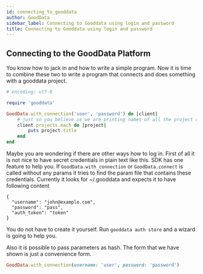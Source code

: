 ```yaml
---
id: connecting_to_gooddata
author: GoodData
sidebar_label: Connecting to Gooddata using login and password
title: Connecting to Gooddata using login and password
---
```


Connecting to the GoodData Platform
-------

You know how to jack in and how to write a simple program. Now it is
time to combine these two to write a program that connects and does
something with a gooddata project.


```ruby
# encoding: utf-8

require 'gooddata'

GoodData.with_connection('user', 'password') do |client|
    # just so you believe us we are printing names of all the project under this account
    client.projects.each do |project|
        puts project.title
    end
end 
```

Maybe you are wondering if there are other ways how to log in. First of
all it is not nice to have secret credentials in plain text like this.
SDK has one feature to help you. If `GoodData.with_connection` or
`GoodData.connect` is called without any params it tries to find the
param file that contains these credentials. Currently it looks for
~/.gooddata and expects it to have following content

    {
      "username": "john@example.com",
      "password": "pass",
      "auth_token": "token"
    }

You do not have to create it yourself. Run `gooddata auth store` and a
wizard is going to help you.

Also it is possible to pass parameters as hash. The form that we have
shown is just a convenience form.

```ruby
GoodData.with_connection(username: 'user', password: 'password')
```
